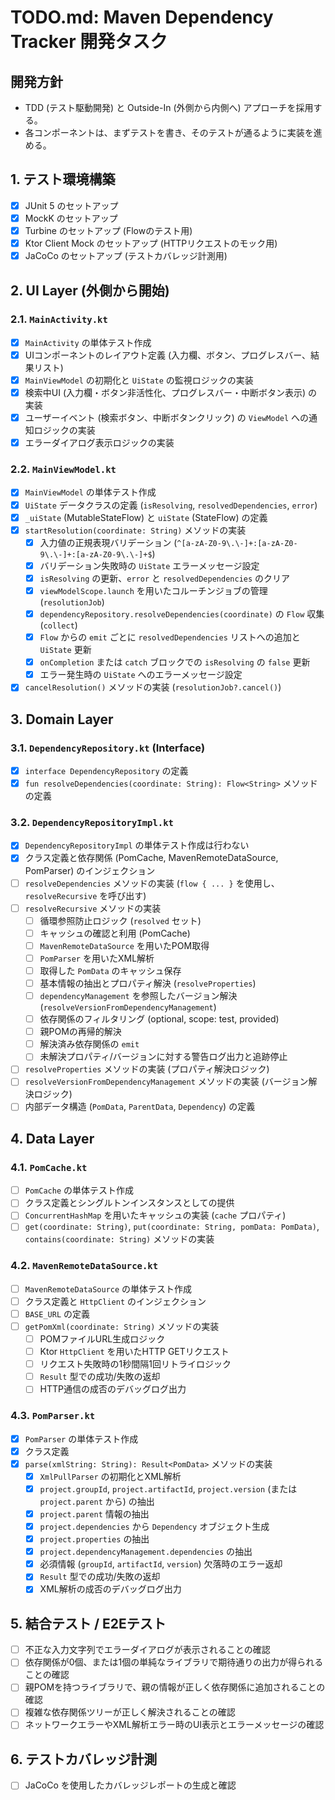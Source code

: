 # TODO.md: Maven Dependency Tracker 開発タスク

## 開発方針
- TDD (テスト駆動開発) と Outside-In (外側から内側へ) アプローチを採用する。
- 各コンポーネントは、まずテストを書き、そのテストが通るように実装を進める。

## 1. テスト環境構築
- [x] JUnit 5 のセットアップ
- [x] MockK のセットアップ
- [x] Turbine のセットアップ (Flowのテスト用)
- [x] Ktor Client Mock のセットアップ (HTTPリクエストのモック用)
- [x] JaCoCo のセットアップ (テストカバレッジ計測用)

## 2. UI Layer (外側から開始)

### 2.1. `MainActivity.kt`
- [x] `MainActivity` の単体テスト作成
- [x] UIコンポーネントのレイアウト定義 (入力欄、ボタン、プログレスバー、結果リスト)
- [x] `MainViewModel` の初期化と `UiState` の監視ロジックの実装
- [x] 検索中UI (入力欄・ボタン非活性化、プログレスバー・中断ボタン表示) の実装
- [x] ユーザーイベント (検索ボタン、中断ボタンクリック) の `ViewModel` への通知ロジックの実装
- [x] エラーダイアログ表示ロジックの実装

### 2.2. `MainViewModel.kt`
- [x] `MainViewModel` の単体テスト作成
- [x] `UiState` データクラスの定義 (`isResolving`, `resolvedDependencies`, `error`)
- [x] `_uiState` (MutableStateFlow) と `uiState` (StateFlow) の定義
- [x] `startResolution(coordinate: String)` メソッドの実装
    - [x] 入力値の正規表現バリデーション (`^[a-zA-Z0-9\.\-]+:[a-zA-Z0-9\.\-]+:[a-zA-Z0-9\.\-]+$`)
    - [x] バリデーション失敗時の `UiState` エラーメッセージ設定
    - [x] `isResolving` の更新、`error` と `resolvedDependencies` のクリア
    - [x] `viewModelScope.launch` を用いたコルーチンジョブの管理 (`resolutionJob`)
    - [x] `dependencyRepository.resolveDependencies(coordinate)` の `Flow` 収集 (`collect`)
    - [x] `Flow` からの `emit` ごとに `resolvedDependencies` リストへの追加と `UiState` 更新
    - [x] `onCompletion` または `catch` ブロックでの `isResolving` の `false` 更新
    - [x] エラー発生時の `UiState` へのエラーメッセージ設定
- [x] `cancelResolution()` メソッドの実装 (`resolutionJob?.cancel()`)

## 3. Domain Layer

### 3.1. `DependencyRepository.kt` (Interface)
- [x] `interface DependencyRepository` の定義
- [x] `fun resolveDependencies(coordinate: String): Flow<String>` メソッドの定義

### 3.2. `DependencyRepositoryImpl.kt`
- [x] `DependencyRepositoryImpl` の単体テスト作成は行わない
- [x] クラス定義と依存関係 (PomCache, MavenRemoteDataSource, PomParser) のインジェクション
- [ ] `resolveDependencies` メソッドの実装 (`flow { ... }` を使用し、`resolveRecursive` を呼び出す)
- [ ] `resolveRecursive` メソッドの実装
    - [ ] 循環参照防止ロジック (`resolved` セット)
    - [ ] キャッシュの確認と利用 (PomCache)
    - [ ] `MavenRemoteDataSource` を用いたPOM取得
    - [ ] `PomParser` を用いたXML解析
    - [ ] 取得した `PomData` のキャッシュ保存
    - [ ] 基本情報の抽出とプロパティ解決 (`resolveProperties`)
    - [ ] `dependencyManagement` を参照したバージョン解決 (`resolveVersionFromDependencyManagement`)
    - [ ] 依存関係のフィルタリング (optional, scope: test, provided)
    - [ ] 親POMの再帰的解決
    - [ ] 解決済み依存関係の `emit`
    - [ ] 未解決プロパティ/バージョンに対する警告ログ出力と追跡停止
- [ ] `resolveProperties` メソッドの実装 (プロパティ解決ロジック)
- [ ] `resolveVersionFromDependencyManagement` メソッドの実装 (バージョン解決ロジック)
- [ ] 内部データ構造 (`PomData`, `ParentData`, `Dependency`) の定義

## 4. Data Layer

### 4.1. `PomCache.kt`
- [ ] `PomCache` の単体テスト作成
- [ ] クラス定義とシングルトンインスタンスとしての提供
- [ ] `ConcurrentHashMap` を用いたキャッシュの実装 (`cache` プロパティ)
- [ ] `get(coordinate: String)`, `put(coordinate: String, pomData: PomData)`, `contains(coordinate: String)` メソッドの実装

### 4.2. `MavenRemoteDataSource.kt`
- [ ] `MavenRemoteDataSource` の単体テスト作成
- [ ] クラス定義と `HttpClient` のインジェクション
- [ ] `BASE_URL` の定義
- [ ] `getPomXml(coordinate: String)` メソッドの実装
    - [ ] POMファイルURL生成ロジック
    - [ ] Ktor `HttpClient` を用いたHTTP GETリクエスト
    - [ ] リクエスト失敗時の1秒間隔1回リトライロジック
    - [ ] `Result` 型での成功/失敗の返却
    - [ ] HTTP通信の成否のデバッグログ出力

### 4.3. `PomParser.kt`
- [x] `PomParser` の単体テスト作成
- [x] クラス定義
- [x] `parse(xmlString: String): Result<PomData>` メソッドの実装
    - [x] `XmlPullParser` の初期化とXML解析
    - [x] `project.groupId`, `project.artifactId`, `project.version` (または `project.parent` から) の抽出
    - [x] `project.parent` 情報の抽出
    - [x] `project.dependencies` から `Dependency` オブジェクト生成
    - [x] `project.properties` の抽出
    - [x] `project.dependencyManagement.dependencies` の抽出
    - [x] 必須情報 (`groupId`, `artifactId`, `version`) 欠落時のエラー返却
    - [x] `Result` 型での成功/失敗の返却
    - [x] XML解析の成否のデバッグログ出力

## 5. 結合テスト / E2Eテスト
- [ ] 不正な入力文字列でエラーダイアログが表示されることの確認
- [ ] 依存関係が0個、または1個の単純なライブラリで期待通りの出力が得られることの確認
- [ ] 親POMを持つライブラリで、親の情報が正しく依存関係に追加されることの確認
- [ ] 複雑な依存関係ツリーが正しく解決されることの確認
- [ ] ネットワークエラーやXML解析エラー時のUI表示とエラーメッセージの確認

## 6. テストカバレッジ計測
- [ ] JaCoCo を使用したカバレッジレポートの生成と確認
